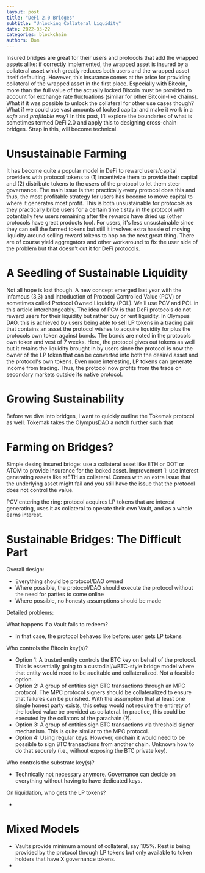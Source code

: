 ```yaml
---
layout: post
title: "DeFi 2.0 Bridges"
subtitle: "Unlocking Collateral Liquidity"
date: 2022-03-22
categories: blockchain
authors: Dom
---
```


Insured bridges are great for their users and protocols that add the wrapped assets alike: if correctly implemented, the wrapped asset is insured by a collateral asset which greatly reduces both users and the wrapped asset itself defaulting.
However, this insurance comes at the price for providing collateral of the wrapped asset in the first place.
Especially with Bitcoin, more than the full value of the actually locked Bitcoin must be provided to account for exchange rate fluctuations (similar for other Bitcoin-like chains).
What if it was possible to unlock the collateral for other use cases though?
What if we could use vast amounts of locked capital and make it work in a *safe* and *profitable* way?
In this post, I'll explore the boundaries of what is sometimes termed DeFi 2.0 and apply this to designing cross-chain bridges.
Strap in this, will become technical.

# Unsustainable Farming

It has become quite a popular model in DeFi to reward users/capital providers with protocol tokens to (1) incentivize them to provide their capital and (2) distribute tokens to the users of the protocol to let them steer governance.
The main issue is that practically every protocol does this and thus, the most profitable strategy for users has become to move capital to where it generates most profit.
This is both unsustainable for protocols as they practically bribe users for a certain time t stay in the protocol with potentially few users remaining after the rewards have dried up (other protocols have great products too).
For users, it's less unsustainable since they can sell the farmed tokens but still it involves extra hassle of moving liquidity around selling reward tokens to hop on the next great thing.
There are of course yield aggregators and other workaround to fix the user side of the problem but that doesn't cut it for DeFi protocols.

# A Seedling of Sustainable Liquidity

Not all hope is lost though.
A new concept emerged last year with the infamous (3,3) and introduction of Protocol Controlled Value (PCV) or sometimes called Protocol Owned Liquidity (POL).
We'll use PCV and POL in this article interchangeably.
The idea of PCV is that DeFi protocols do not reward users for their liquidity but rather buy or rent liquidity.
In Olympus DAO, this is achieved by users being able to sell LP tokens in a trading pair that contains an asset the protocol wishes to acquire liquidity for plus the protocols own token against bonds.
The bonds are noted in the protocols own token and vest of 7 weeks.
Here, the protocol gives out tokens as well but it retains the liquidity brought in by users since the protocol is now the owner of the LP token that can be converted into both the desired asset and the protocol's own tokens.
Even more interesting, LP tokens can generate income from trading.
Thus, the protocol now profits from the trade on secondary markets outside its native protocol.

# Growing Sustainability

Before we dive into bridges, I want to quickly outline the Tokemak protocol as well.
Tokemak takes the OlympusDAO a notch further such that


# Farming on Bridges?

Simple desing insured bridge: use a collateral asset like ETH or DOT or ATOM to provide insurance for the locked asset.
Improvement 1: use interest generating assets like stETH as collateral. Comes with an extra issue that the underlying asset might fail and you still have the issue that the protocol does not control the value.

PCV entering the ring: protocol acquires LP tokens that are interest generating, uses it as collateral to operate their own Vault, and as a whole earns interest.

# Sustainable Bridges: The Difficult Part

Overall design:

- Everything should be protocol/DAO owned
- Where possible, the protocol/DAO should execute the protocol without the need for parties to come online
- Where possible, no honesty assumptions should be made

Detailed problems:

What happens if a Vault fails to redeem? 

- In that case, the protocol behaves like before: user gets LP tokens

Who controls the Bitcoin key(s)?

- Option 1: A trusted entity controls the BTC key on behalf of the protocol. This is essentially going to a custodial/wBTC-style bridge model where that entity would need to be auditable and collateralized. Not a feasible option.
- Option 2: A group of entities sign BTC transactions through an MPC protocol. The MPC protocol signers should be collateralized to ensure that failures can be punished. With the assumption that at least one single honest party exists, this setup would not require the entirety of the locked value be provided as collateral. In practice, this could be executed by the collators of the parachain (?).
- Option 3: A group of entities sign BTC transactions via threshold signer mechanism. This is quite similar to the MPC protocol.
- Option 4: Using regular keys. However, onchain it would need to be possible to sign BTC transactions from another chain. Unknown how to do that securely (i.e., without exposing the BTC private key).

Who controls the substrate key(s)?

- Technically not necessary anymore. Governance can decide on everything without having to have dedicated keys.

On liquidation, who gets the LP tokens?

-

# Mixed Models

- Vaults provide minimum amount of collateral, say 105%. Rest is being provided by the protocol through LP tokens but only available to token holders that have X governance tokens.
-  
